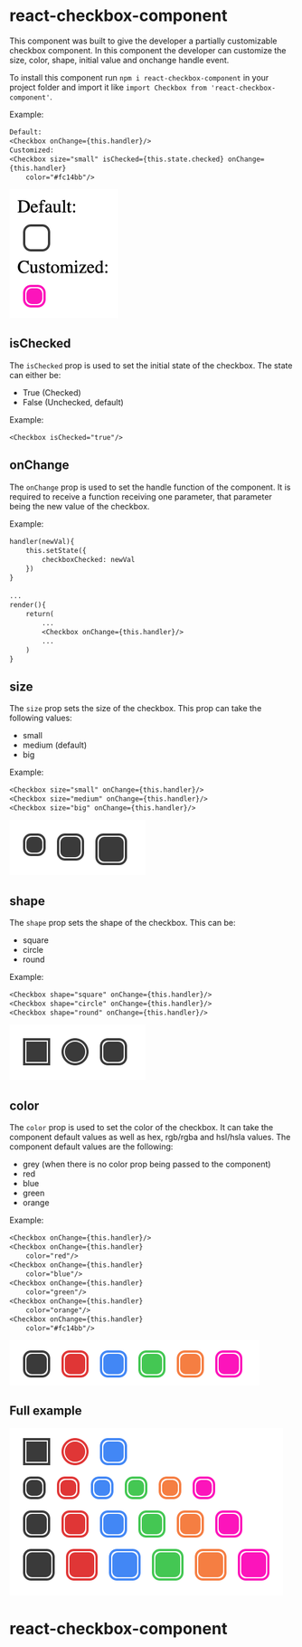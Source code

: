 # react-checkbox-component

This component was built to give the developer a partially customizable checkbox component.
In this component the developer can customize the size, color, shape, initial value and onchange handle event.

To install this component run `npm i react-checkbox-component` in your project folder and import it like ```import Checkbox from 'react-checkbox-component'```.

Example:
```
Default:
<Checkbox onChange={this.handler}/>
Customized: 
<Checkbox size="small" isChecked={this.state.checked} onChange={this.handler}
    color="#fc14bb"/>
```

![alt text](/readme_img/readme_example.png "Example 1")

## isChecked
The `isChecked` prop is used to set the initial state of the checkbox. The state can either be:
- True (Checked)
- False (Unchecked, default)

Example:
```
<Checkbox isChecked="true"/>
```

## onChange
The `onChange` prop is used to set the handle function of the component. It is required to receive a function receiving one parameter, that parameter being the new value of the checkbox.


Example:
```
handler(newVal){
    this.setState({
        checkboxChecked: newVal
    })
}

...
render(){
    return(
        ...
        <Checkbox onChange={this.handler}/>
        ...
    )
}
```

## size
The `size` prop sets the size of the checkbox.
This prop can take the following values:
- small
- medium (default)
- big

Example:
```
<Checkbox size="small" onChange={this.handler}/>
<Checkbox size="medium" onChange={this.handler}/>
<Checkbox size="big" onChange={this.handler}/>
```

![alt text](/readme_img/readme_example2.png "Example 2")

## shape
The `shape` prop sets the shape of the checkbox. This can be:
- square
- circle
- round

Example:
```
<Checkbox shape="square" onChange={this.handler}/>
<Checkbox shape="circle" onChange={this.handler}/>
<Checkbox shape="round" onChange={this.handler}/>
```

![alt text](/readme_img/readme_example3.png "Example 2")

## color
The `color` prop is used to set the color of the checkbox. It can take the component default values as well as hex, rgb/rgba and hsl/hsla values.
The component default values are the following:
- grey (when there is no color prop being passed to the component)
- red
- blue
- green
- orange

Example:
```
<Checkbox onChange={this.handler}/>
<Checkbox onChange={this.handler}
    color="red"/>
<Checkbox onChange={this.handler}
    color="blue"/>
<Checkbox onChange={this.handler}
    color="green"/>
<Checkbox onChange={this.handler}
    color="orange"/>
<Checkbox onChange={this.handler}
    color="#fc14bb"/>
```

![alt text](/readme_img/readme_example4.png "Example 2")

## Full example

![alt text](/readme_img/readme_fullexample.png "Example 2")
# react-checkbox-component
